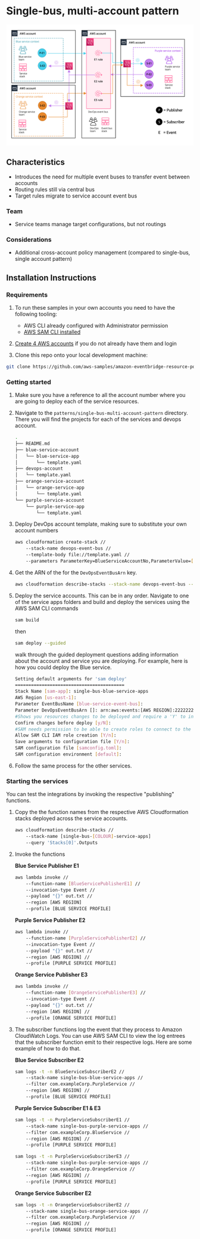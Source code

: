 # Single-bus, multi-account pattern

![Multi-bus, multi-account pattern](../../docs/images/single-bus-multi-account.png "Multi-bus, multi-account pattern")

## Characteristics

- Introduces the need for multiple event buses to transfer event between accounts
- Routing rules still via central bus
- Target rules migrate to service account event bus

### Team

- Service teams manage target configurations, but not routings

### Considerations

- Additional cross-account policy management (compared to single-bus, single account pattern)

## Installation Instructions

### Requirements

1. To run these samples in your own accounts you need to have the following tooling:

    - AWS CLI already configured with Administrator permission
    - [AWS SAM CLI installed](https://docs.aws.amazon.com/serverless-application-model/latest/developerguide/serverless-sam-cli-install.html)

2. [Create 4 AWS accounts](https://portal.aws.amazon.com/gp/aws/developer/registration/index.html) if you do not already have them and login

3. Clone this repo onto your local development machine:

``` bash
git clone https://github.com/aws-samples/amazon-eventbridge-resource-policy-samples
```

### Getting started

1. Make sure you have a reference to all the account number where you are going to deploy each of the service resources.
1. Navigate to the `patterns/single-bus-multi-account-pattern` directory. There you will find the projects for each of the services and devops account.

    ``` bash
    .
    ├── README.md
    ├── blue-service-account
    │   └── blue-service-app
    │       └── template.yaml
    ├── devops-account
    │   └── template.yaml
    ├── orange-service-account
    │   └── orange-service-app
    │       └── template.yaml
    └── purple-service-account
        └── purple-service-app
            └── template.yaml
    ```

1. Deploy DevOps account template, making sure to substitute your own account numbers

    ``` bash
    aws cloudformation create-stack //
        --stack-name devops-event-bus //
        --template-body file://template.yaml //
        --parameters ParameterKey=BlueServiceAccountNo,ParameterValue=[22222222222] ParameterKey=PurpleServiceAccountNo,ParameterValue=[333333333333] ParameterKey=OrangeServiceAccountNo,ParameterValue=[444444444444]
    ```

1. Get the ARN of the for the `DevOpsEventBusArn` key.

    ``` bash
    aws cloudformation describe-stacks --stack-name devops-event-bus --query 'Stacks[0]'.Outputs
    ```

1. Deploy the service accounts. This can be in any order. Navigate to one of the service apps folders and build and deploy the services using the AWS SAM CLI commands

    ``` bash
    sam build
    ```

    then

    ``` bash
    sam deploy --guided
    ```

    walk through the guided deployment questions adding information about the account and service you are deploying. For example, here is how you could deploy the Blue service.

    ``` bash
    Setting default arguments for 'sam deploy'
    =========================================
    Stack Name [sam-app]: single-bus-blue-service-apps
    AWS Region [us-east-1]:
    Parameter EventBusName [blue-service-event-bus]:
    Parameter DevOpsEventBusArn []: arn:aws:events:[AWS REGION]:222222222222:event-bus/devops-event-bus
    #Shows you resources changes to be deployed and require a 'Y' to initiate deploy
    Confirm changes before deploy [y/N]:
    #SAM needs permission to be able to create roles to connect to the resources in your template
    Allow SAM CLI IAM role creation [Y/n]:
    Save arguments to configuration file [Y/n]:
    SAM configuration file [samconfig.toml]:
    SAM configuration environment [default]:
    ```

1. Follow the same process for the other services.

### Starting the services

You can test the integrations by invoking the respective "publishing" functions.

1. Copy the the function names from the respective AWS Cloudformation stacks deployed across the service accounts.

    ``` bash
    aws cloudformation describe-stacks //
        --stack-name [single-bus-[COLOUR]-service-apps] 
        --query 'Stacks[0]'.Outputs
    ```

1. Invoke the functions

    **Blue Service Publisher E1**

    ```bash
    aws lambda invoke //
        --function-name [BlueServicePublisherE1] //
        --invocation-type Event //
        --payload "{}" out.txt //
        --region [AWS REGION]
        --profile [BLUE SERVICE PROFILE]
    ```

    **Purple Service Publisher E2**

    ```bash
    aws lambda invoke //
        --function-name [PurpleServicePublisherE2] //
        --invocation-type Event //
        --payload "{}" out.txt //
        --region [AWS REGION] //
        --profile [PURPLE SERVICE PROFILE]
    ```

    **Orange Service Publisher E3**

    ```bash
    aws lambda invoke //
        --function-name [OrangeServicePublisherE3] //
        --invocation-type Event //
        --payload "{}" out.txt //
        --region [AWS REGION] //
        --profile [ORANGE SERVICE PROFILE]
    ```

1. The subscriber functions log the event that they process to Amazon CloudWatch Logs. You can use AWS SAM CLI to view the log entrees that the subscriber function emit to their respective logs. Here are some example of how to do that.

    **Blue Service Subscriber E2**

    ```bash
    sam logs -t -n BlueServiceSubscriberE2 //
        --stack-name single-bus-blue-service-apps //
        --filter com.exampleCorp.PurpleService //
        --region [AWS REGION] //
        --profile [BLUE SERVICE PROFILE]
    ```

    **Purple Service Subscriber E1 & E3**

    ```bash
    sam logs -t -n PurpleServiceSubscriberE1 //
        --stack-name single-bus-purple-service-apps //
        --filter com.exampleCorp.BlueService //
        --region [AWS REGION] //
        --profile [PURPLE SERVICE PROFILE]
    ```

    ```bash
    sam logs -t -n PurpleServiceSubscriberE3 //
        --stack-name single-bus-purple-service-apps //
        --filter com.exampleCorp.OrangeService //
        --region [AWS REGION] //
        --profile [PURPLE SERVICE PROFILE]
    ```

    **Orange Service Subscriber E2**

    ```bash
    sam logs -t -n OrangeServiceSubscriberE2 //
        --stack-name single-bus-orange-service-apps //
        --filter com.exampleCorp.PurpleService //
        --region [AWS REGION] //
        --profile [ORANGE SERVICE PROFILE]
    ```
